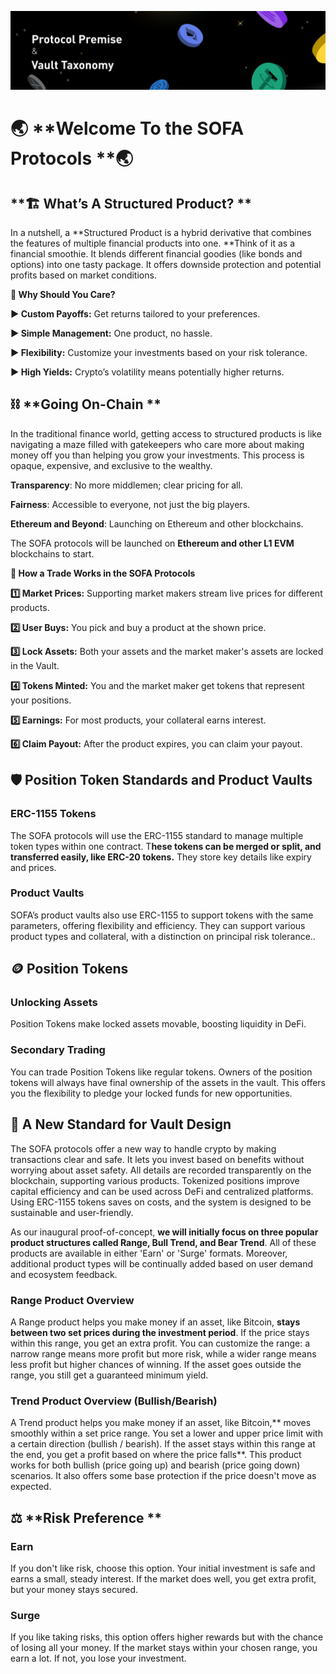 ![](../static/3.jpg)

# 🌏 **Welcome To the SOFA Protocols **🌏

## **🏗️ What’s A Structured Product? **

In a nutshell, a **Structured Product is a hybrid derivative that combines the features of multiple financial products into one. **Think of it as a financial smoothie. It blends different financial goodies (like bonds and options) into one tasty package. It offers downside protection and potential profits based on market conditions.

**🤔 Why Should You Care?**

**▶️ Custom Payoffs:** Get returns tailored to your preferences.

**▶️ Simple Management:** One product, no hassle.

**▶️ Flexibility:** Customize your investments based on your risk tolerance.

**▶️ High Yields:** Crypto’s volatility means potentially higher returns.

## ⛓️ **Going On-Chain **

In the traditional finance world, getting access to structured products is like navigating a maze filled with gatekeepers who care more about making money off you than helping you grow your investments. This process is opaque, expensive, and exclusive to the wealthy.

**Transparency**: No more middlemen; clear pricing for all.

**Fairness**: Accessible to everyone, not just the big players.

**Ethereum and Beyond**: Launching on Ethereum and other blockchains.

The SOFA protocols will be launched on **Ethereum and other L1 EVM** blockchains to start.

**🔁 How a Trade Works in the SOFA Protocols**

**1️⃣ Market Prices:** Supporting market makers stream live prices for different products.

**2️⃣ User Buys:** You pick and buy a product at the shown price.

**3️⃣ Lock Assets:** Both your assets and the market maker's assets are locked in the Vault.

**4️⃣ Tokens Minted:** You and the market maker get tokens that represent your positions.

**5️⃣ Earnings:** For most products, your collateral earns interest.

**6️⃣ Claim Payout:** After the product expires, you can claim your payout.

## 🛡️ **Position Token Standards and Product Vaults**

### ERC-1155 Tokens

The SOFA protocols  will use the ERC-1155 standard to manage multiple token types within one contract. T**hese tokens can be merged or split, and transferred easily, like ERC-20 tokens.** They store key details like expiry and prices.

### Product Vaults

SOFA’s product vaults also use ERC-1155 to support tokens with the same parameters, offering flexibility and efficiency. They can support various product types and collateral, with a distinction on principal risk tolerance..

## 🪙 **Position Tokens**

### Unlocking Assets

Position Tokens make locked assets movable, boosting liquidity in DeFi.

### Secondary Trading

You can trade Position Tokens like regular tokens. Owners of the position tokens will always have final ownership of the assets in the vault. This offers you the flexibility to pledge  your locked funds for new opportunities.

## 🏦 **A New Standard for Vault Design**

The SOFA protocols offer a new way to handle crypto by making transactions clear and safe. It lets you invest based on benefits without worrying about asset safety. All details are recorded transparently on the blockchain, supporting various products. Tokenized positions improve capital efficiency and can be used across DeFi and centralized platforms. Using ERC-1155 tokens saves on costs, and the system is designed to be sustainable and user-friendly.

As our inaugural proof-of-concept, **we will initially focus on three popular product structures called Range, Bull Trend, and Bear Trend**. All of these products are available in either 'Earn' or 'Surge' formats. Moreover, additional product types will be continually added based on user demand and ecosystem feedback.

### Range Product Overview

A Range product helps you make money if an asset, like Bitcoin, **stays between two set prices during the investment period**. If the price stays within this range, you get an extra profit. You can customize the range: a narrow range means more profit but more risk, while a wider range means less profit but higher chances of winning. If the asset  goes outside the range, you still get a guaranteed minimum yield.

### Trend Product Overview (Bullish/Bearish)

A Trend product helps you make money if an asset, like Bitcoin,** moves smoothly within a set price range. You set a lower and upper price limit with a certain direction (bullish / bearish). If the asset stays within this range at the end, you get a profit based on where the price falls**. This product works for both bullish (price going up) and bearish (price going down) scenarios. It also offers some base protection if the price doesn't move as expected.

## ⚖️ **Risk Preference **

### Earn

If you don't like risk, choose this option. Your initial investment is safe and earns a small, steady interest. If the market does well, you get extra profit, but your money stays secured.

### Surge

If you like taking risks, this option offers higher rewards but with the chance of losing all your money. If the market stays within your chosen range, you earn a lot. If not, you lose your investment.

